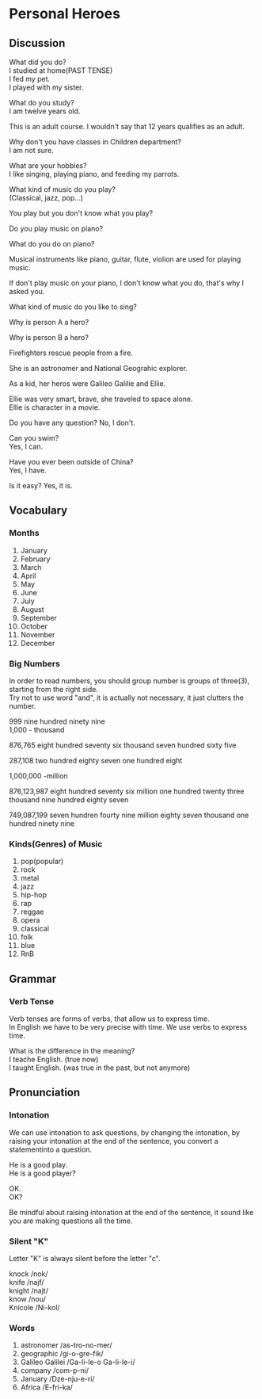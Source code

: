 # Personal Heroes
## Discussion
What did you do?  
I studied at home(PAST TENSE)  
I fed my pet.  
I played with my sister.  

What do you study?  
I am twelve years old.  

This is an adult course. I wouldn't say that 12 years qualifies as an adult.  

Why don't you have classes in Children department?  
I am not sure.  

What are your hobbies?  
I like singing, playing piano, and feeding my parrots.  

What kind of music do you play?  
(Classical, jazz, pop...)  

You play but you don't know what you play?  

Do you play music on piano?  

What do you do on piano?  

Musical instruments like piano, guitar, flute, violion are used for playing music.  

If don't play music on your piano, I don't know what you do, that's why I asked you.  

What kind of music do you like to sing?  

Why is person A a hero?  

Why is person B a hero?

Firefighters rescue people from a fire. 

She is an astronomer and National Geograhic explorer.  

As a kid, her heros were Galileo Galilie and Ellie.  

Ellie was very smart, brave, she traveled to space alone.  
Ellie is character in a movie.  

Do you have any question? 
No, I don't.  

Can you swim?  
Yes, I can.  

Have you ever been outside of China?  
Yes, I have.  

Is it easy? 
Yes, it is.  

## Vocabulary
### Months
1. January
1. February
1. March
1. April
1. May
1. June
1. July
1. August
1. September
1. October
1. November
1. December

### Big Numbers  
In order to read numbers, you should group number is groups of three(3), starting from the right side.  
Try not to use word "and", it is actually not necessary, it just clutters the number.  

999 nine hundred ninety nine  
1,000 - thousand

876,765 eight hundred seventy six thousand seven hundred sixty five  

287,108 two hundred eighty seven one hundred eight

1,000,000 -million

876,123,987 eight hundred seventy six million one hundred twenty three thousand nine hundred eighty seven  

749,087,199 seven hundren fourty nine million eighty seven thousand one hundred ninety nine  

### Kinds(Genres) of Music
1. pop(popular)
1. rock
1. metal
1. jazz
1. hip-hop
1. rap
1. reggae
1. opera
1. classical
1. folk
1. blue
1. RnB

## Grammar
### Verb Tense
Verb tenses are forms of verbs, that allow us to express time.  
In English we have to be very precise with time. We use verbs to express time.  

What is the difference in the meaning?  
I teache English. (true now)   
I taught English. (was true in the past, but not anymore)   

## Pronunciation
### Intonation
We can use intonation to ask questions, by changing the intonation, by raising your intonation at the end of the sentence, you convert a statementinto a question.  

He is a good play.  
He is a good player?  

OK.  
OK?  

Be mindful about raising intonation at the end of the sentence, it sound like you are making questions all the time.  

### Silent "K"
Letter "K" is always silent before the letter "c".  

knock /nok/  
knife /najf/  
knight /najt/  
know /nou/  
Knicole /Ni-kol/

### Words
1. astronomer /as-tro-no-mer/
1. geographic /gi-o-gre-fik/
1. Galileo Galilei /Ga-li-le-o Ga-li-le-i/
1. company /com-p-ni/
1. January /Dze-nju-e-ri/
1. Africa /E-fri-ka/

